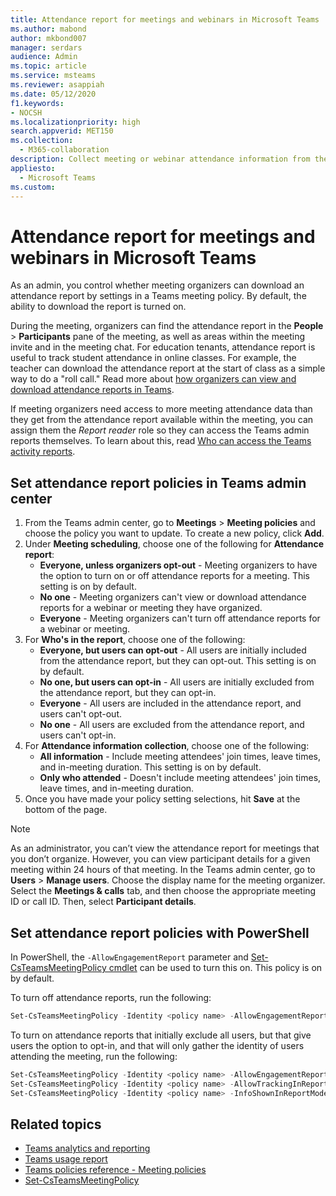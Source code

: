```yaml
---
title: Attendance report for meetings and webinars in Microsoft Teams
ms.author: mabond
author: mkbond007
manager: serdars
audience: Admin
ms.topic: article
ms.service: msteams
ms.reviewer: asappiah
ms.date: 05/12/2020
f1.keywords:
- NOCSH
ms.localizationpriority: high
search.appverid: MET150
ms.collection: 
  - M365-collaboration
description: Collect meeting or webinar attendance information from the attendance report in Microsoft Teams. The attendance report shows join times, leave times, and in-meeting duration by attendee.
appliesto: 
  - Microsoft Teams
ms.custom: 
---
```

# Attendance report for meetings and webinars in Microsoft Teams

As an admin, you control whether meeting organizers can download an attendance report by settings in a Teams meeting policy. By default, the ability to download the report is turned on.

During the meeting, organizers can find the attendance report in the **People** > **Participants** pane of the meeting, as well as areas within the meeting invite and in the meeting chat. For education tenants, attendance report is useful to track student attendance in online classes. For example, the teacher can download the attendance report at the start of class as a simple way to do a "roll call." Read more about [how organizers can view and download attendance reports in Teams](https://support.microsoft.com/office/ae7cf170-530c-47d3-84c1-3aedac74d310).

If meeting organizers need access to more meeting attendance data than they get from the attendance report available within the meeting, you can assign them the *Report reader* role so they can access the Teams admin reports themselves. To learn about this, read [Who can access the Teams activity reports](../teams-activity-reports.md#who-can-access-the-teams-activity-reports).

## Set attendance report policies in Teams admin center

1. From the Teams admin center, go to **Meetings** > **Meeting policies** and choose the policy you want to update. To create a new policy, click **Add**.
1. Under **Meeting scheduling**, choose one of the following for **Attendance report**:
    - **Everyone, unless organizers opt-out** - Meeting organizers to have the option to turn on or off attendance reports for a meeting. This setting is on by default.
    - **No one** - Meeting organizers can't view or download attendance reports for a webinar or meeting they have organized.
    - **Everyone** - Meeting organizers can't turn off attendance reports for a webinar or meeting.
1. For **Who's in the report**, choose one of the following:
    - **Everyone, but users can opt-out** - All users are initially included from the attendance report, but they can opt-out. This setting is on by default.
    - **No one, but users can opt-in** - All users are initially excluded from the attendance report, but they can opt-in.
    - **Everyone** - All users are included in the attendance report, and users can't opt-out.
    - **No one** - All users are excluded from the attendance report, and users can't opt-in.
1. For **Attendance information collection**, choose one of the following:
    - **All information** - Include meeting attendees' join times, leave times, and in-meeting duration. This setting is on by default.
    - **Only who attended** - Doesn't include meeting attendees' join times, leave times, and in-meeting duration.
1. Once you have made your policy setting selections, hit **Save** at the bottom of the page.

> [!NOTE]
> As an administrator, you can’t view the attendance report for meetings that you don’t organize. However, you can view participant details for a given meeting within 24 hours of that meeting. In the Teams admin center, go to **Users** > **Manage users**. Choose the display name for the meeting organizer. Select the **Meetings & calls** tab, and then choose the appropriate meeting ID or call ID. Then, select **Participant details**.

## Set attendance report policies with PowerShell

In PowerShell, the `-AllowEngagementReport` parameter and [Set-CsTeamsMeetingPolicy cmdlet](/powershell/module/skype/set-csteamsmeetingpolicy) can be used to turn this on. This policy is on by default.

To turn off attendance reports, run the following:

```powershell
Set-CsTeamsMeetingPolicy -Identity <policy name> -AllowEngagementReport Disabled
```

To turn on attendance reports that initially exclude all users, but that give users the option to opt-in, and that will only gather the identity of users attending the meeting, run the following:

```powershell
Set-CsTeamsMeetingPolicy -Identity <policy name> -AllowEngagementReport ForceEnabled
Set-CsTeamsMeetingPolicy -Identity <policy name> -AllowTrackingInReport DisabledUserOverride
Set-CsTeamsMeetingPolicy -Identity <policy name> -InfoShownInReportMode identityOnly
```

## Related topics

- [Teams analytics and reporting](teams-reporting-reference.md)
- [Teams usage report](teams-usage-report.md)
- [Teams policies reference - Meeting policies](../settings-policies-reference.md#meeting-policies)
- [Set-CsTeamsMeetingPolicy](/powershell/module/skype/set-csteamsmeetingpolicy)
